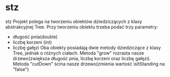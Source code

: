 # stz
stz
Projekt polega na tworzeniu obiektów dziedziczących z klasy abstrakcyjnej Tree. Przy tworzeniu obiektu trzeba podać trzy parametry: 
- długość pnia(double)
- liczbę korzeni (int)
- liczbę gałęzi
Oba obiekty posiadają dwie metody dziedziczące z klasy Tree, jednak o różnych ciałach.
Metoda "grow" rozrasta nasze drzewo(zwiększa długość pnia, liczbę korzeni oraz liczbę gałęzi). 
Metoda "cutDown" ścina nasze drzewo(zmienia wartość isItStanding na "false")

